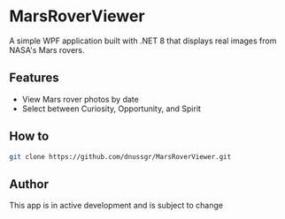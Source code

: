 # MarsRoverViewer
A simple WPF application built with .NET 8 that displays real images from NASA's Mars rovers.

## Features
- View Mars rover photos by date
- Select between Curiosity, Opportunity, and Spirit

## How to
```bash
git clone https://github.com/dnussgr/MarsRoverViewer.git
```

## Author
This app is in active development and is subject to change
